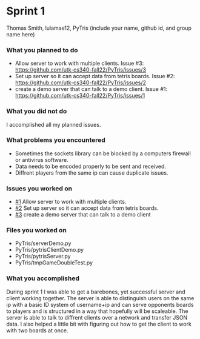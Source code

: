 # Sprint 1

Thomas Smith, lulamae12, PyTris
(include your name, github id, and group name here)

### What you planned to do

- Allow server to work with multiple clients. Issue #3: https://github.com/utk-cs340-fall22/PyTris/issues/3 
- Set up server so it can accept data from tetris boards. Issue #2: https://github.com/utk-cs340-fall22/PyTris/issues/2
- create a demo server that can talk to a demo client. Issue #1: https://github.com/utk-cs340-fall22/PyTris/issues/1






### What you did not do
I accomplished all my planned issues.

### What problems you encountered

- Sometimes the sockets library can be blocked by a computers firewall or antivirus software.
- Data needs to be encoded properly to be sent and received.
- Diffrent players from the same ip can cause duplicate issues. 

### Issues you worked on
- [#1](https://github.com/utk-cs340-fall22/PyTris/issues/1) Allow server to work with multiple clients. 
- [#2](https://github.com/utk-cs340-fall22/PyTris/issues/2) Set up server so it can accept data from tetris boards.
- [#3](https://github.com/utk-cs340-fall22/PyTris/issues/3) create a demo server that can talk to a demo client

### Files you worked on
- PyTris/serverDemo.py 
- PyTris/pytrisClientDemo.py 
- PyTris/pytrisServer.py 
- PyTris/tmpGameDoubleTest.py 

### What you accomplished

During sprint 1 I was able to get a barebones, yet successful server and client working together. The server is able to distinguish users on the same ip with a basic ID system of username+ip and can serve opponents boards to players and is structured in a way that hopefully will be scaleable. The server is able to talk to diffrent clients over a network and transfer JSON data. I also helped a little bit with figuring out how to get the client to work with two boards at once.
